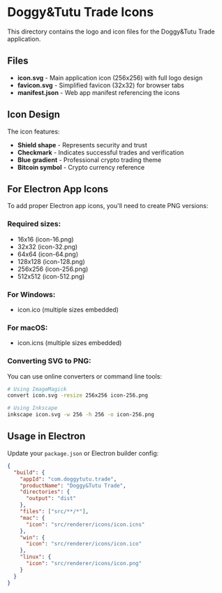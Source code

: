 # Doggy&Tutu Trade Icons

This directory contains the logo and icon files for the Doggy&Tutu Trade application.

## Files

- **icon.svg** - Main application icon (256x256) with full logo design
- **favicon.svg** - Simplified favicon (32x32) for browser tabs
- **manifest.json** - Web app manifest referencing the icons

## Icon Design

The icon features:

- **Shield shape** - Represents security and trust
- **Checkmark** - Indicates successful trades and verification
- **Blue gradient** - Professional crypto trading theme
- **Bitcoin symbol** - Crypto currency reference

## For Electron App Icons

To add proper Electron app icons, you'll need to create PNG versions:

### Required sizes:

- 16x16 (icon-16.png)
- 32x32 (icon-32.png)
- 64x64 (icon-64.png)
- 128x128 (icon-128.png)
- 256x256 (icon-256.png)
- 512x512 (icon-512.png)

### For Windows:

- icon.ico (multiple sizes embedded)

### For macOS:

- icon.icns (multiple sizes embedded)

### Converting SVG to PNG:

You can use online converters or command line tools:

```bash
# Using ImageMagick
convert icon.svg -resize 256x256 icon-256.png

# Using Inkscape
inkscape icon.svg -w 256 -h 256 -o icon-256.png
```

## Usage in Electron

Update your `package.json` or Electron builder config:

```json
{
  "build": {
    "appId": "com.doggytutu.trade",
    "productName": "Doggy&Tutu Trade",
    "directories": {
      "output": "dist"
    },
    "files": ["src/**/*"],
    "mac": {
      "icon": "src/renderer/icons/icon.icns"
    },
    "win": {
      "icon": "src/renderer/icons/icon.ico"
    },
    "linux": {
      "icon": "src/renderer/icons/icon.png"
    }
  }
}
```
